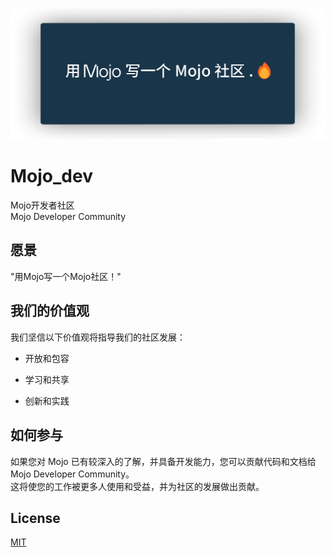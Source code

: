 <p align="center">
    <img src="./public/img/mojo_dev_github_bg.png">
</p>

# Mojo_dev  
Mojo开发者社区  
Mojo Developer Community
  

## 愿景  

"用Mojo写一个Mojo社区！"  

  
## 我们的价值观  
我们坚信以下价值观将指导我们的社区发展：  

- 开放和包容

- 学习和共享

- 创新和实践
  

## 如何参与  
如果您对 Mojo 已有较深入的了解，并具备开发能力，您可以贡献代码和文档给 Mojo Developer Community。  
这将使您的工作被更多人使用和受益，并为社区的发展做出贡献。  
  

## License  

[MIT](/LICENSE)
